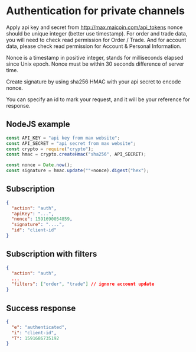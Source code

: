 # Authentication for private channels

Apply api key and secret from http://max.maicoin.com/api_tokens
nonce should be unique integer (better use timestamp). For order and trade data, you will need to check read permission for Order / Trade. And for account data, please check read permission for Account & Personal Information.

Nonce is a timestamp in positive integer, stands for milliseconds elapsed since Unix epoch. Nonce must be within 30 seconds difference of server time.

Create signature by using sha256 HMAC with your api secret to encode nonce.

You can specify an id to mark your request, and it will be your reference for response.

## NodeJS example
```javascript
const API_KEY = "api key from max website";
const API_SECRET = "api secret from max website";
const crypto = require("crypto");
const hmac = crypto.createHmac("sha256", API_SECRET);

const nonce = Date.now();
const signature = hmac.update(""+nonce).digest("hex");
```

## Subscription
```json
{
  "action": "auth",
  "apiKey": "...",
  "nonce": 1591690054859,
  "signature": "....",
  "id": "client-id"
}
```

## Subscription with filters
```json
{
  "action": "auth",
  ...
  "filters": ["order", "trade"] // ignore account update
}
```

## Success response

```json
{
  "e": "authenticated",
  "i": "client-id",
  "T": 1591686735192
}
```
